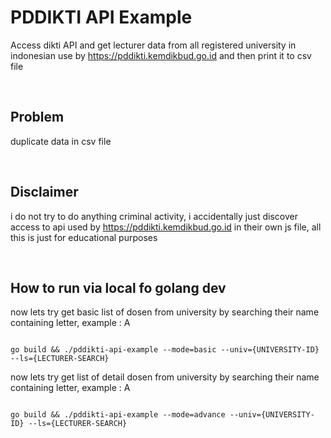 # PDDIKTI API Example

Access dikti API and get lecturer data from all registered university in indonesian
use by https://pddikti.kemdikbud.go.id and then print it to csv file

<br>

## Problem

duplicate data in csv file

<br>



## Disclaimer

i do not try to do anything criminal activity, i accidentally just discover access to api used by https://pddikti.kemdikbud.go.id in their own js file, all this is just for educational purposes

<br>


## How to run via local fo golang dev

now lets try get basic list of dosen from university
by searching their name containing letter, example : A

```

go build && ./pddikti-api-example --mode=basic --univ={UNIVERSITY-ID} --ls={LECTURER-SEARCH}

```

now lets try get list of detail dosen from university
by searching their name containing letter, example : A

```

go build && ./pddikti-api-example --mode=advance --univ={UNIVERSITY-ID} --ls={LECTURER-SEARCH}

```